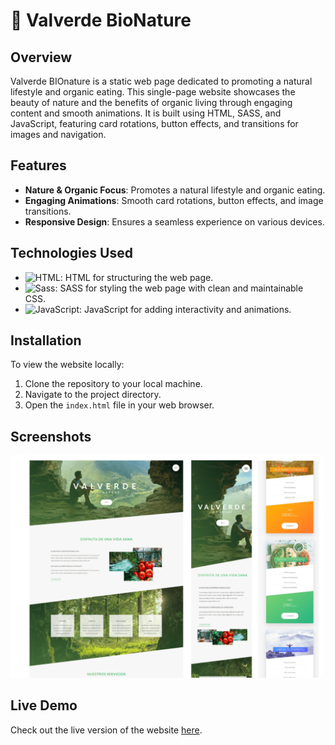 # 🌿 Valverde BioNature

## Overview

Valverde BIOnature is a static web page dedicated to promoting a natural
lifestyle and organic eating. This single-page website showcases the beauty of
nature and the benefits of organic living through engaging content and smooth
animations. It is built using HTML, SASS, and JavaScript, featuring card
rotations, button effects, and transitions for images and navigation.

## Features

- **Nature & Organic Focus**: Promotes a natural lifestyle and organic eating.
- **Engaging Animations**: Smooth card rotations, button effects, and image
  transitions.
- **Responsive Design**: Ensures a seamless experience on various devices.

## Technologies Used

- ![HTML](https://img.shields.io/badge/-HTML-black?style=for-the-badge&logoColor=white&logo=html5&color=E34F26):
  HTML for structuring the web page.
- ![Sass](https://img.shields.io/badge/-Sass-black?style=for-the-badge&logoColor=white&logo=sass&color=CC6699):
  SASS for styling the web page with clean and maintainable CSS.
- ![JavaScript](https://img.shields.io/badge/-JavaScript-black?style=for-the-badge&logoColor=white&logo=javascript&color=F7DF1E):
  JavaScript for adding interactivity and animations.

## Installation

To view the website locally:

1. Clone the repository to your local machine.
2. Navigate to the project directory.
3. Open the `index.html` file in your web browser.

## Screenshots

<img src="img/valverde.png" alt="mobile image" width="500">

## Live Demo

Check out the live version of the website
[here](https://valverde-bionature.netlify.app/).
